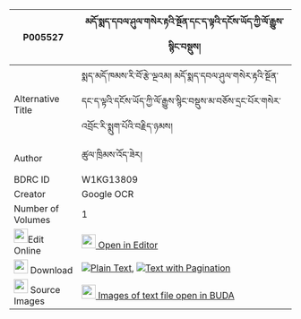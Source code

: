 |P005527|མདོ་སྨད་དབལ་ཤུལ་གསེར་རྟའི་སྔོན་དང་ད་ལྟའི་དངོས་ཡོད་ཀྱི་ལོ་རྒྱུས་སྙིང་བསྡུས། 
| --- | --- 
|Alternative Title |སྨད་མདོ་ཁམས་རི་བོ་རྩེ་ལྔའམ། མདོ་སྨད་དབལ་ཤུལ་གསེར་རྟའི་སྔོན་དང་ད་ལྟའི་དངོས་ཡོད་ཀྱི་ལོ་རྒྱུས་སྙིང་བསྡུས་མ་བཅོས་དྲང་པོར་གསེར་འབྲོང་རི་སྨུག་པོའི་བརྗིད་ཉམས།
|Author| ཚུལ་ཁྲིམས་འོད་ཟེར།
|BDRC ID | W1KG13809
|Creator | Google OCR
|Number of Volumes| 1
|<img width="25" src="https://img.icons8.com/color/25/000000/edit-property.png">Edit Online| [<img width="25" src="https://avatars.githubusercontent.com/u/45091458?s=200&v=4"> Open in Editor](http://editor.openpecha.org/P005527)
|<img width="25" src="https://img.icons8.com/fluent/48/000000/download-2.png"/>  Download | [![](https://img.icons8.com/color/20/000000/txt.png)Plain Text](https://github.com/Openpecha/P005527/releases/download/v1/dome_wal_shul_ser_ta_i_ngon_da_plain_P005527.zip), [![](https://img.icons8.com/color/20/000000/txt.png)Text with Pagination](https://github.com/Openpecha/P005527/releases/download/v1/dome_wal_shul_ser_ta_i_ngon_da_pages_P005527.zip)
|<img width="25" src="https://img.icons8.com/plasticine/100/000000/pictures-folder.png"/>  Source Images | [<img width="25" src="https://library.bdrc.io/icons/BUDA-small.svg"> Images of text file open in BUDA](https://library.bdrc.io/show/bdr:W1KG13809)